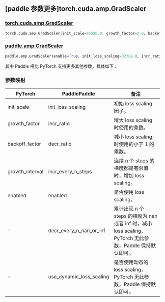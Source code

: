 ## [paddle 参数更多]torch.cuda.amp.GradScaler

### [torch.cuda.amp.GradScaler](https://pytorch.org/docs/1.13/amp.html#torch.cuda.amp.GradScaler)

```python
torch.cuda.amp.GradScaler(init_scale=65536.0, growth_factor=2.0, backoff_factor=0.5, growth_interval=2000, enabled=True)
```

### [paddle.amp.GradScaler](https://www.paddlepaddle.org.cn/documentation/docs/zh/api/paddle/amp/GradScaler_cn.html)

```python
paddle.amp.GradScaler(enable=True, init_loss_scaling=32768.0, incr_ratio=2.0, decr_ratio=0.5, incr_every_n_steps=1000, decr_every_n_nan_or_inf=2, use_dynamic_loss_scaling=True)
```

其中 Paddle 相比 PyTorch 支持更多其他参数，具体如下：

### 参数映射

| PyTorch         | PaddlePaddle             | 备注                                                         |
| --------------- | ------------------------ | ------------------------------------------------------------ |
| init_scale      | init_loss_scaling        | 初始 loss scaling 因子。                                     |
| growth_factor   | incr_ratio               | 增大 loss scaling 时使用的乘数。                             |
| backoff_factor  | decr_ratio               | 减小 loss scaling 时使用的小于 1 的乘数。                    |
| growth_interval | incr_every_n_steps       | 连续 n 个 steps 的梯度都是有限值时，增加 loss scaling。      |
| enabled         | enabled                  | 是否使用 loss scaling。                                      |
| -               | decr_every_n_nan_or_inf  | 累计出现 n 个 steps 的梯度为 nan 或者 inf 时，减小 loss scaling，PyTorch 无此参数，Paddle 保持默认即可。 |
| -               | use_dynamic_loss_scaling | 是否使用动态的 loss scaling，PyTorch 无此参数，Paddle 保持默认即可。 |
